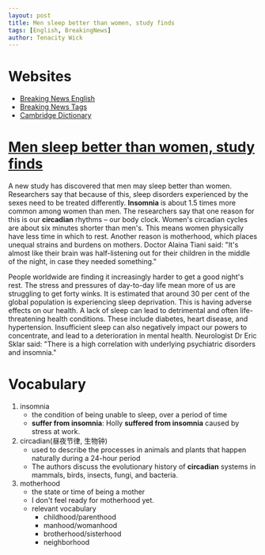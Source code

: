 ```yaml
---
layout: post
title: Men sleep better than women, study finds
tags: [English, BreakingNews]
author: Tenacity Wick
---
```


# Websites

- [Breaking News English](https://breakingnewsenglish.com/)
- [Breaking News Tags](https://zhouqiang19980220.github.io/tags/#books)
- [Cambridge Dictionary](https://dictionary.cambridge.org/)

# [Men sleep better than women, study finds](https://breakingnewsenglish.com/2405/240506-sleep.html)

A new study has discovered that men may sleep better than women. Researchers say that because of this, sleep disorders experienced by the sexes need to be treated differently. **Insomnia** is about 1.5 times more common among women than men. The researchers say that one reason for this is our **circadian** rhythms – our body clock. Women's circadian cycles are about six minutes shorter than men's. This means women physically have less time in which to rest. Another reason is motherhood, which places unequal strains and burdens on mothers. Doctor Alaina Tiani said: "It's almost like their brain was half-listening out for their children in the middle of the night, in case they needed something."

People worldwide are finding it increasingly harder to get a good night's rest. The stress and pressures of day-to-day life mean more of us are struggling to get forty winks. It is estimated that around 30 per cent of the global population is experiencing sleep deprivation. This is having adverse effects on our health. A lack of sleep can lead to detrimental and often life-threatening health conditions. These include diabetes, heart disease, and hypertension. Insufficient sleep can also negatively impact our powers to concentrate, and lead to a deterioration in mental health. Neurologist Dr Eric Sklar said: "There is a high correlation with underlying psychiatric disorders and insomnia."
# Vocabulary

1. insomnia
    - the condition of being unable to sleep, over a period of time
    - **suffer from insomnia**: Holly **suffered from insomnia** caused by stress at work.
2. circadian(昼夜节律, 生物钟)
    - used to describe the processes in animals and plants that happen naturally during a 24-hour period
    - The authors discuss the evolutionary history of **circadian** systems in mammals, birds, insects, fungi, and bacteria.
3. motherhood
    - the state or time of being a mother
    - I don't feel ready for motherhood yet.
    - relevant vocabulary
      - childhood/parenthood
      - manhood/womanhood
      - brotherhood/sisterhood
      - neighborhood